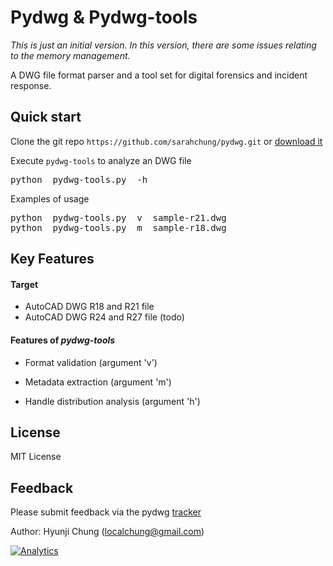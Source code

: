 # Pydwg & Pydwg-tools

*This is just an initial version.*
*In this version, there are some issues relating to the memory management.*

A DWG file format parser and a tool set for digital forensics and incident response.


## Quick start

Clone the git repo `https://github.com/sarahchung/pydwg.git` or [download it](https://github.com/sarahchung/pydwg/zipball/master)

Execute `pydwg-tools` to analyze an DWG file
<pre>
python  pydwg-tools.py  -h
</pre>

Examples of usage
<pre>
python  pydwg-tools.py  v  sample-r21.dwg
python  pydwg-tools.py  m  sample-r18.dwg
</pre>


## Key Features

#### Target
* AutoCAD DWG R18 and R21 file
* AutoCAD DWG R24 and R27 file (todo)

#### Features of *pydwg-tools*
* Format validation (argument 'v')

* Metadata extraction (argument 'm')

* Handle distribution analysis (argument 'h')


## License

MIT License


## Feedback

Please submit feedback via the pydwg [tracker](http://github.com/sarahchung/pydwg/issues)

Author: Hyunji Chung (localchung@gmail.com)

[![Analytics](https://ga-beacon.appspot.com/UA-45447336-2/pydwg/readme?pixel)](https://github.com/igrigorik/ga-beacon)


